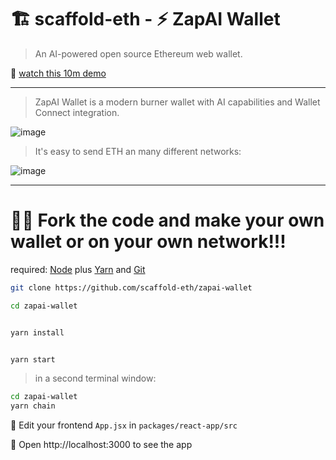 # 🏗 scaffold-eth - ⚡ ZapAI Wallet

> An AI-powered open source Ethereum web wallet.

🎥 [watch this 10m demo](https://youtu.be/lYRd1k1RBAQ)

---

> ZapAI Wallet is a modern burner wallet with AI capabilities and Wallet Connect integration. 

![image](https://user-images.githubusercontent.com/2653167/153722202-5368187d-4189-499e-94a3-1ee41596f445.png)



> It's easy to send ETH an many different networks:

![image](https://user-images.githubusercontent.com/2653167/153722191-e0e99867-2724-489d-a2a6-d471a580cc24.png)


---

# 🏃‍♀️ Fork the code and make your own wallet or on your own network!!!

required: [Node](https://nodejs.org/dist/latest-v12.x/) plus [Yarn](https://classic.yarnpkg.com/en/docs/install/) and [Git](https://git-scm.com/downloads)


```bash
git clone https://github.com/scaffold-eth/zapai-wallet

cd zapai-wallet
```

```bash

yarn install

```

```bash

yarn start

```

> in a second terminal window:

```bash
cd zapai-wallet
yarn chain

```

📝 Edit your frontend `App.jsx` in `packages/react-app/src`

📱 Open http://localhost:3000 to see the app
